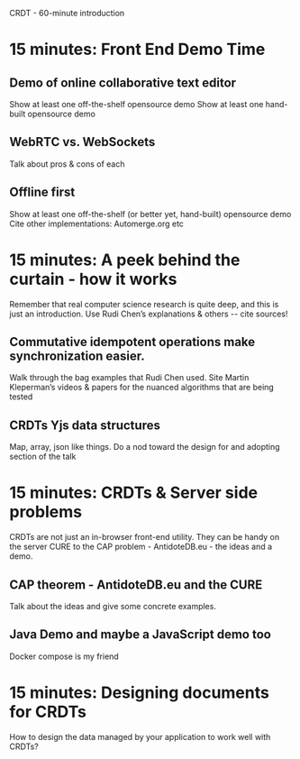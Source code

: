 CRDT - 60-minute introduction

# 15 minutes: Front End Demo Time

## Demo of online collaborative text editor
Show at least one off-the-shelf opensource demo
Show at least one hand-built opensource demo

## WebRTC vs. WebSockets
Talk about pros & cons of each

## Offline first
Show at least one off-the-shelf (or better yet, hand-built) opensource demo
Cite other implementations:
Automerge.org etc

# 15 minutes: A peek behind the curtain - how it works
Remember that real computer science research is quite deep, and this is just an introduction.
Use Rudi Chen’s explanations & others -- cite sources!

## Commutative idempotent operations make synchronization easier.
Walk through the bag examples that Rudi Chen used.
Site Martin Kleperman’s videos & papers for the nuanced algorithms that are being tested

## CRDTs Yjs data structures
Map, array, json like things. Do a nod toward the design for and adopting section of the talk

# 15 minutes: CRDTs & Server side problems
CRDTs are not just an in-browser front-end utility. They can be handy on the server
CURE to the CAP problem - AntidoteDB.eu - the ideas and a demo.

## CAP theorem - AntidoteDB.eu and the CURE
Talk about the ideas and give some concrete examples.

## Java Demo and maybe a JavaScript demo too
Docker compose is my friend

# 15 minutes: Designing documents for CRDTs
How to design the data managed by your application to work well with CRDTs?